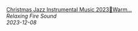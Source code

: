 <!--2024-01-14 01:04:00-->
<div class="yb">
  <a class="nodecor" href="/index.html?relaks/christmas_jazz_instrumental_music_2023warm_christmas_music_fire_sounds_for_relax_study_work">
    <img class="preview" data-videoid="NN1nO2PzzeU" src="https://i.ytimg.com/vi/NN1nO2PzzeU/hqdefault.jpg" align="middle" alt="">
  </a>
  <div class="inlbl text">
    <a class="nodecor" href="/index.html?relaks/christmas_jazz_instrumental_music_2023warm_christmas_music_fire_sounds_for_relax_study_work">Christmas Jazz Instrumental Music 2023🎄Warm...</a><br>
    <i class="smaller2">Relaxing Fire Sound</i><br>
    <i class="smaller3">2023-12-08</i>
  </div>
</div>
